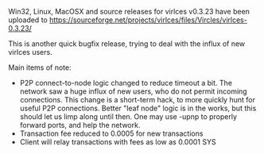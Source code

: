Win32, Linux, MacOSX and source releases for virlces v0.3.23 have been uploaded to
https://sourceforge.net/projects/virlces/files/Vircles/virlces-0.3.23/

This is another quick bugfix release, trying to deal with the influx of new virlces users.

Main items of note:

* P2P connect-to-node logic changed to reduce timeout a bit.  The network saw a huge influx of new users, who do not permit incoming connections.  This change is a short-term hack, to more quickly hunt for useful P2P connections.  Better "leaf node" logic is in the works, but this should let us limp along until then.  One may use -upnp to properly forward ports, and help the network.
* Transaction fee reduced to 0.0005 for new transactions
* Client will relay transactions with fees as low as 0.0001 SYS
